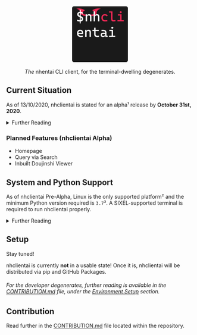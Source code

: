<p align="center">
  <img height="150" style="margin-top:25px" src="https://raw.githubusercontent.com/hysrx/nhclientai/master/graphics/nhclientai-128.svg">
</p>

<p align="center">
  <i>The</i> nhentai CLI client, for the terminal-dwelling degenerates.
</p>

<!-- markdownlint-disable -->
## Current Situation
<!-- markdownlint-restore -->

As of 13/10/2020, nhclientai is stated for an alpha¹ release by **October 31st, 2020**.

<details>
  <summary>
    Further Reading
  </summary>
  ¹ version scheming conventions are not traditional in a sense that releases
  are incrementally named after their respective greek name (Alpha, Beta, Gamma,
  etc)
</details>

### Planned Features (nhclientai Alpha)

- Homepage
- Query via Search
- Inbuilt Doujinshi Viewer

## System and Python Support

As of nhclientai Pre-Alpha, Linux is the only supported platform² and the
minimum Python version required is `3.7`³. A SIXEL-supported terminal is
required to run
nhclientai properly.

<details>
  <summary>
    Further Reading
  </summary>
  ² Due to libsixel being a Linux-oriented library, there is no current vanilla
  Windows support. Opportunities may arise in the future, but getting a working
  application is currently a priority. In the meantime, the Windows Subsystem
  for Linux will work nicely, also as it is primarily what is used to develop
  nhclientai.

  ³ Python 3.7 being the minimum is due to
  [hentai](https://github.com/hentai-chan/hentai) requiring the dataclass
  module, which was shipped only with Python 3.7 and onwards Another reason is
  that PyPy is what I primarily use in Python development, which has now Python
  3.7 support.
</details>

## Setup

Stay tuned!

nhclientai is currently **not** in a usable state! Once it is, nhclientai will
be distributed via pip and GitHub Packages.

<!-- markdownlint-disable -->
###### For the _developer degenerates_, further reading is available in the [CONTRIBUTION.md](https://github.com/hysrx/nhclientai/blob/master/CONTRIBUTION.md) file, under the [Environment Setup](https://github.com/hysrx/nhclientai/blob/master/CONTRIBUTION.md#Environment-Setup) section.
<!-- markdownlint-restore -->

## Contribution

Read further in the
[CONTRIBUTION.md](https://github.com/hysrx/nhclientai/blob/master/CONTRIBUTION.md)
file located within the repository.
